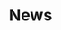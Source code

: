 ---
title: News
# News
news:
  - title: DeepSeekMath-RL-7B大模型加入测评
    date: 2024/03/26
    link: /news

  - title: DeepSeekMath-Instruct-7B大模型加入测评
    date: 2024/03/26
    link: /news
  
  - title: DeepSeekMath-Base-7B大模型加入测评
    date: 2024/03/26
    link: /news

  - title: InternLM2-math-20B大模型加入测评
    date: 2024/03/12
    link: /news

  - title: InternLM2-chat-20B大模型加入测评
    date: 2024/03/12
    link: /news

  - title: InternLM2-base-20B大模型加入测评
    date: 2024/03/12
    link: /news

  - title: Qwen-72B-Chat大模型加入测评
    date: 2024/03/06
    link: /news

  - title: Qwen-72B大模型加入测评
    date: 2024/03/06
    link: /news

  - title: 学而思九章大模型加入测评
    date: 2024/02/26
    link: /news
  
  - title: 智谱GLM4大模型加入测评
    date: 2024/02/22
    link: /news
  
  - title: 讯飞星火V3.5大模型加入测评
    date: 2024/02/05
    link: /news
  
  - title: 文心一言4.0大模型加入测评
    date: 2024/02/05
    link: /news
  
  - title: MathEval大模型数学能力测评官网上线
    date: 2023/11/01
    link: /news
---